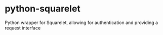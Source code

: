 # python-squarelet
Python wrapper for Squarelet, allowing for authentication and providing a request interface 
